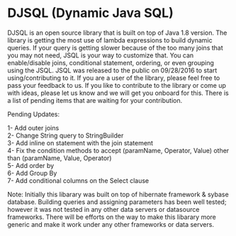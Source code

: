 # DJSQL (Dynamic Java SQL)

DJSQL is an open source library that is built on top of Java 1.8 version. The library is getting the most use of lambda expressions to build dynamic queries. If your query is getting slower because of the too many joins that you may not need, JSQL is your way to customize that. You can enable/disable joins, conditional statement, ordering, or even grouping using the JSQL. JSQL was released to the public on 09/28/2016 to start using/contributing to it. If you are a user of the library, please feel free to pass your feedback to us. If you like to contribute to the library or come up with ideas, please let us know and we will get you onboard for this. There is a list of pending items that are waiting for your contribution. 

Pending Updates:

  1- Add outer joins <br />
  2- Change String query to StringBuilder  <br />
  3- Add inline on statement with the join statement  <br />
  4- Fix the condition methods to accept (paramName, Operator, Value) other than (paramName, Value, Operator)  <br />
  5- Add order by  <br />
  6- Add Group By  <br />
  7- Add conditional columns on the Select clause  <br />

Note: Initially this libarary was built on top of hibernate framework & sybase database. Building queries and assigning parameters has been well tested; however it was not tested in any other data servers or datasource frameworks. There will be efforts on the way to make this libarary more generic and make it work under any other frameworks or data servers.
